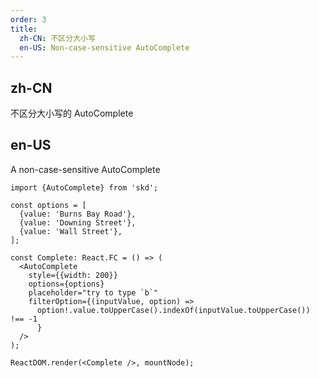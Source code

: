 ```yaml
---
order: 3
title:
  zh-CN: 不区分大小写
  en-US: Non-case-sensitive AutoComplete
---
```


## zh-CN

不区分大小写的 AutoComplete

## en-US

A non-case-sensitive AutoComplete

```tsx
import {AutoComplete} from 'skd';

const options = [
  {value: 'Burns Bay Road'},
  {value: 'Downing Street'},
  {value: 'Wall Street'},
];

const Complete: React.FC = () => (
  <AutoComplete
    style={{width: 200}}
    options={options}
    placeholder="try to type `b`"
    filterOption={(inputValue, option) =>
      option!.value.toUpperCase().indexOf(inputValue.toUpperCase()) !== -1
      }
  />
);

ReactDOM.render(<Complete />, mountNode);
```

